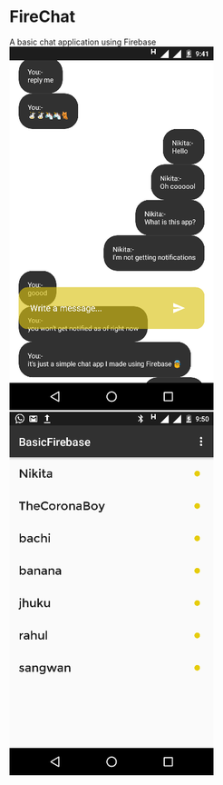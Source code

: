 # FireChat
A basic chat application using Firebase
![alt tag](https://github.com/Jhuku/FireChat/blob/master/Chat-screenshot.png)
![alt tag](https://github.com/Jhuku/FireChat/blob/master/Contacts-screenshot.png)
